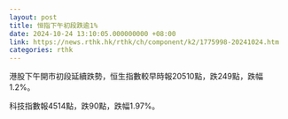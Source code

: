 ```yaml
---
layout: post
title: 恒指下午初段跌逾1%
date: 2024-10-24 13:10:05.000000000 +08:00
link: https://news.rthk.hk/rthk/ch/component/k2/1775998-20241024.htm
categories: rthk
---
```


港股下午開市初段延續跌勢，恒生指數較早時報20510點，跌249點，跌幅1.2%。

科技指數報4514點，跌90點，跌幅1.97%。
